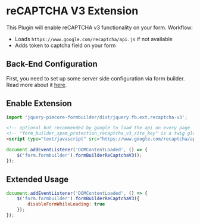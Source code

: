 # reCAPTCHA V3 Extension

This Plugin will enable reCAPTCHA v3 functionality on your form. Workflow: 
- Loads `https://www.google.com/recaptcha/api.js` if not available
- Adds token to captcha field on your form

## Back-End Configuration
First, you need to set up some server side configuration via form builder. Read more about it [here](https://github.com/dachcom-digital/pimcore-formbuilder/blob/master/docs/03_SpamProtection.md#recaptcha-v3). 

## Enable Extension
```js
import 'jquery-pimcore-formbuilder/dist/jquery.fb.ext.recaptcha-v3';
```
```html
<!-- optional but recommended by google to load the api on every page -->
<!-- "form_builder_spam_protection_recaptcha_v3_site_key" is a twig global which comes with formbuilder by default -->
<script type="text/javascript" src="https://www.google.com/recaptcha/api.js?render={{ form_builder_spam_protection_recaptcha_v3_site_key }}" async defer></script>
```

```js
document.addEventListener('DOMContentLoaded', () => {
    $('form.formbuilder').formBuilderReCaptchaV3();
});
```

## Extended Usage
```js
document.addEventListener('DOMContentLoaded', () => {
    $('form.formbuilder').formBuilderReCaptchaV3({
        disableFormWhileLoading: true
    });
});
```
